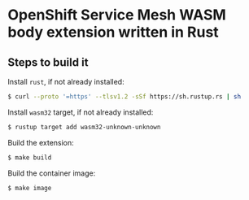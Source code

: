 # OpenShift Service Mesh WASM body extension written in Rust

## Steps to build it

Install `rust`, if not already installed:

```sh
$ curl --proto '=https' --tlsv1.2 -sSf https://sh.rustup.rs | sh
```

Install `wasm32` target, if not already installed:

```sh
$ rustup target add wasm32-unknown-unknown
```

Build the extension:

```sh
$ make build
```

Build the container image:

```sh
$ make image
```

